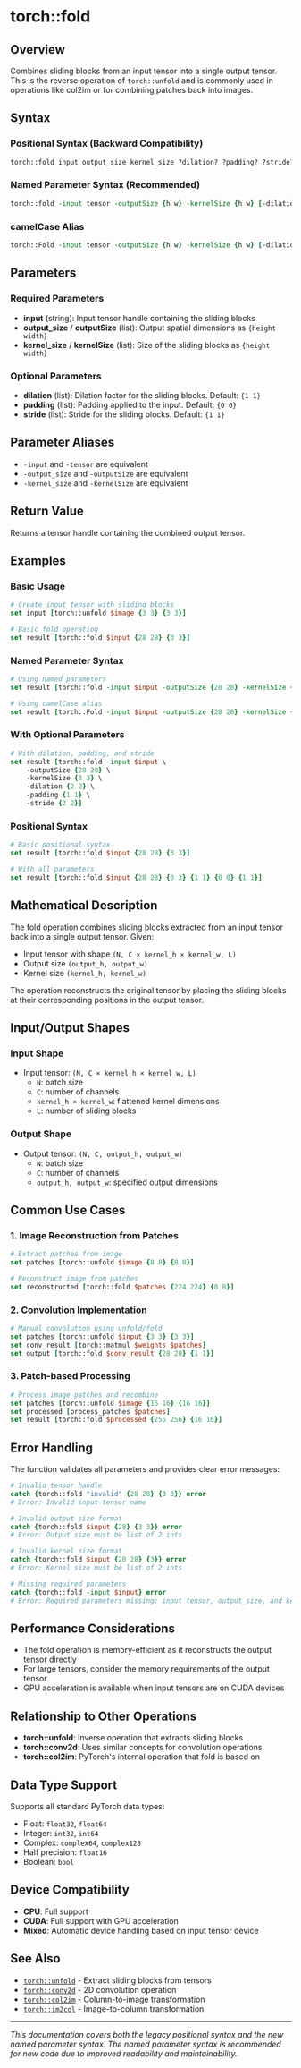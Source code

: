 # torch::fold

## Overview
Combines sliding blocks from an input tensor into a single output tensor. This is the reverse operation of `torch::unfold` and is commonly used in operations like col2im or for combining patches back into images.

## Syntax

### Positional Syntax (Backward Compatibility)
```tcl
torch::fold input output_size kernel_size ?dilation? ?padding? ?stride?
```

### Named Parameter Syntax (Recommended)
```tcl
torch::fold -input tensor -outputSize {h w} -kernelSize {h w} [-dilation {h w}] [-padding {h w}] [-stride {h w}]
```

### camelCase Alias
```tcl
torch::Fold -input tensor -outputSize {h w} -kernelSize {h w} [-dilation {h w}] [-padding {h w}] [-stride {h w}]
```

## Parameters

### Required Parameters
- **input** (string): Input tensor handle containing the sliding blocks
- **output_size** / **outputSize** (list): Output spatial dimensions as `{height width}`
- **kernel_size** / **kernelSize** (list): Size of the sliding blocks as `{height width}`

### Optional Parameters
- **dilation** (list): Dilation factor for the sliding blocks. Default: `{1 1}`
- **padding** (list): Padding applied to the input. Default: `{0 0}`
- **stride** (list): Stride for the sliding blocks. Default: `{1 1}`

## Parameter Aliases
- `-input` and `-tensor` are equivalent
- `-output_size` and `-outputSize` are equivalent
- `-kernel_size` and `-kernelSize` are equivalent

## Return Value
Returns a tensor handle containing the combined output tensor.

## Examples

### Basic Usage
```tcl
# Create input tensor with sliding blocks
set input [torch::unfold $image {3 3} {3 3}]

# Basic fold operation
set result [torch::fold $input {28 28} {3 3}]
```

### Named Parameter Syntax
```tcl
# Using named parameters
set result [torch::fold -input $input -outputSize {28 28} -kernelSize {3 3}]

# Using camelCase alias
set result [torch::Fold -input $input -outputSize {28 28} -kernelSize {3 3}]
```

### With Optional Parameters
```tcl
# With dilation, padding, and stride
set result [torch::fold -input $input \
    -outputSize {28 28} \
    -kernelSize {3 3} \
    -dilation {2 2} \
    -padding {1 1} \
    -stride {2 2}]
```

### Positional Syntax
```tcl
# Basic positional syntax
set result [torch::fold $input {28 28} {3 3}]

# With all parameters
set result [torch::fold $input {28 28} {3 3} {1 1} {0 0} {1 1}]
```

## Mathematical Description

The fold operation combines sliding blocks extracted from an input tensor back into a single output tensor. Given:
- Input tensor with shape `(N, C × kernel_h × kernel_w, L)`
- Output size `(output_h, output_w)`
- Kernel size `(kernel_h, kernel_w)`

The operation reconstructs the original tensor by placing the sliding blocks at their corresponding positions in the output tensor.

## Input/Output Shapes

### Input Shape
- Input tensor: `(N, C × kernel_h × kernel_w, L)`
  - `N`: batch size
  - `C`: number of channels
  - `kernel_h × kernel_w`: flattened kernel dimensions
  - `L`: number of sliding blocks

### Output Shape
- Output tensor: `(N, C, output_h, output_w)`
  - `N`: batch size
  - `C`: number of channels
  - `output_h, output_w`: specified output dimensions

## Common Use Cases

### 1. Image Reconstruction from Patches
```tcl
# Extract patches from image
set patches [torch::unfold $image {8 8} {8 8}]

# Reconstruct image from patches
set reconstructed [torch::fold $patches {224 224} {8 8}]
```

### 2. Convolution Implementation
```tcl
# Manual convolution using unfold/fold
set patches [torch::unfold $input {3 3} {3 3}]
set conv_result [torch::matmul $weights $patches]
set output [torch::fold $conv_result {28 28} {1 1}]
```

### 3. Patch-based Processing
```tcl
# Process image patches and recombine
set patches [torch::unfold $image {16 16} {16 16}]
set processed [process_patches $patches]
set result [torch::fold $processed {256 256} {16 16}]
```

## Error Handling

The function validates all parameters and provides clear error messages:

```tcl
# Invalid tensor handle
catch {torch::fold "invalid" {28 28} {3 3}} error
# Error: Invalid input tensor name

# Invalid output size format
catch {torch::fold $input {28} {3 3}} error
# Error: Output size must be list of 2 ints

# Invalid kernel size format
catch {torch::fold $input {28 28} {3}} error
# Error: Kernel size must be list of 2 ints

# Missing required parameters
catch {torch::fold -input $input} error
# Error: Required parameters missing: input tensor, output_size, and kernel_size required
```

## Performance Considerations

- The fold operation is memory-efficient as it reconstructs the output tensor directly
- For large tensors, consider the memory requirements of the output tensor
- GPU acceleration is available when input tensors are on CUDA devices

## Relationship to Other Operations

- **torch::unfold**: Inverse operation that extracts sliding blocks
- **torch::conv2d**: Uses similar concepts for convolution operations
- **torch::col2im**: PyTorch's internal operation that fold is based on

## Data Type Support

Supports all standard PyTorch data types:
- Float: `float32`, `float64`
- Integer: `int32`, `int64`
- Complex: `complex64`, `complex128`
- Half precision: `float16`
- Boolean: `bool`

## Device Compatibility

- **CPU**: Full support
- **CUDA**: Full support with GPU acceleration
- **Mixed**: Automatic device handling based on input tensor device

## See Also

- [`torch::unfold`](unfold.md) - Extract sliding blocks from tensors
- [`torch::conv2d`](conv2d.md) - 2D convolution operation
- [`torch::col2im`](col2im.md) - Column-to-image transformation
- [`torch::im2col`](im2col.md) - Image-to-column transformation

---

*This documentation covers both the legacy positional syntax and the new named parameter syntax. The named parameter syntax is recommended for new code due to improved readability and maintainability.* 
